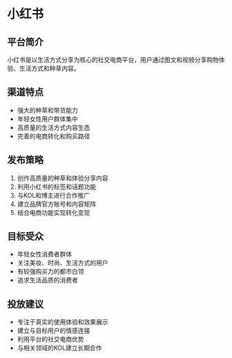 # 小红书

## 平台简介
小红书是以生活方式分享为核心的社交电商平台，用户通过图文和视频分享购物体验、生活方式和种草内容。

## 渠道特点
- 强大的种草和带货能力
- 年轻女性用户群体集中
- 高质量的生活方式内容生态
- 完善的电商转化和购买路径

## 发布策略
1. 创作高质量的种草和体验分享内容
2. 利用小红书的标签和话题功能
3. 与KOL和博主进行合作推广
4. 建立品牌官方账号和内容矩阵
5. 结合电商功能实现转化变现

## 目标受众
- 年轻女性消费者群体
- 关注美妆、时尚、生活方式的用户
- 有较强购买力的都市白领
- 追求生活品质的消费者

## 投放建议
- 专注于真实的使用体验和效果展示
- 建立与目标用户的情感连接
- 利用平台的社交电商优势
- 与相关领域的KOL建立长期合作